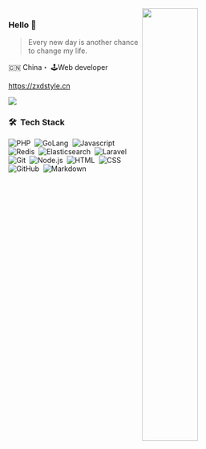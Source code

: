 <img align="right" width="47%" src="https://github-readme-stats.vercel.app/api/top-langs/?username=dumplingbao&theme=radical&layout=compact&langs_count=8" />

### Hello 👋

> Every new day is another chance to change my life.

🇨🇳 China・ 🕹Web developer

https://zxdstyle.cn

![](https://komarev.com/ghpvc?username=zxdstyle&color=green)

### 🛠 &nbsp;Tech Stack

![PHP](https://img.shields.io/badge/-PHP-05122A?style=flat&logo=php)&nbsp;
![GoLang](https://img.shields.io/badge/-GoLang-05122A?style=flat&logo=go)&nbsp;
![Javascript](https://img.shields.io/badge/-javascript-05122A?style=flat&logo=javascript&logoColor=FFA518)&nbsp;
![Redis](https://img.shields.io/badge/-redis-05122A?style=flat&logo=redis&logoColor=A8B9CC)&nbsp;
![Elasticsearch](https://img.shields.io/badge/-elasticsearch-05122A?style=flat&logo=elasticsearch&logoColor=00599C)&nbsp;
![Laravel](https://img.shields.io/badge/-Laravel-05122A?style=flat&logo=laravel&logoColor=276DC3)\
![Git](https://img.shields.io/badge/-Git-05122A?style=flat&logo=git)&nbsp;
![Node.js](https://img.shields.io/badge/-Node.js-05122A?style=flat&logo=node.js)&nbsp;
![HTML](https://img.shields.io/badge/-HTML-05122A?style=flat&logo=HTML5)&nbsp;
![CSS](https://img.shields.io/badge/-CSS-05122A?style=flat&logo=CSS3&logoColor=1572B6)&nbsp;
![GitHub](https://img.shields.io/badge/-GitHub-05122A?style=flat&logo=github)&nbsp;
![Markdown](https://img.shields.io/badge/-Markdown-05122A?style=flat&logo=markdown)
